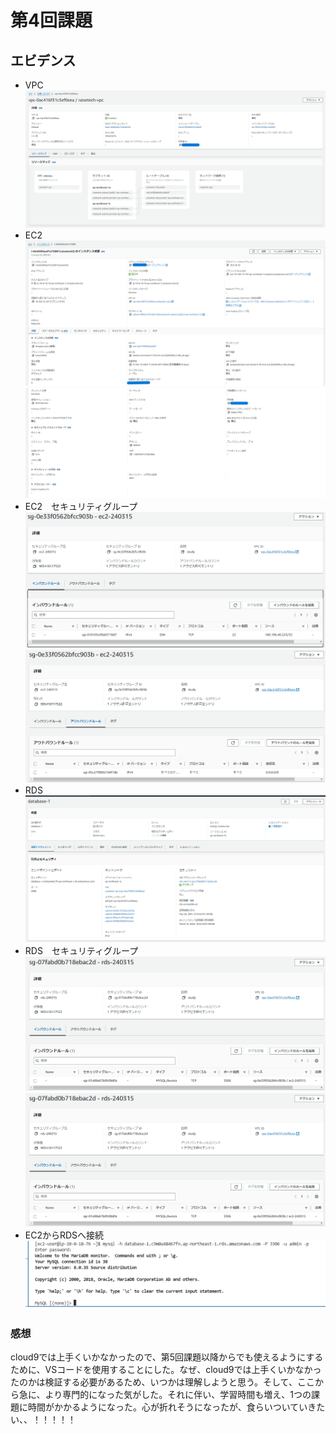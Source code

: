 # 第4回課題
## エビデンス
- VPC
![VPC](images/lecture4-1.png)
- EC2
![EC2(1)](images/lecture4-2-1.png)
![EC2(2)](images/lecture4-2-2.png)
- EC2　セキュリティグループ
![EC2セキュリティグループ　インバウンド](images/lecture4-5-1.png)
![EC2セキュリティグループ　アウトバウンド](images/lecture4-5-2.png)
- RDS
![RDS](images/lecture4-3.png)
- RDS　セキュリティグループ
![RDSセキュリティグループ　インバウンド](images/lecture4-6-1.png)
![RDSセキュリティグループ　アウトバウンド](images/lecture4-6-1.png)
- EC2からRDSへ接続
![接続](images/lecture4-4.png)

### 感想
cloud9では上手くいかなかったので、第5回課題以降からでも使えるようにするために、VSコードを使用することにした。なぜ、cloud9では上手くいかなかったのかは検証する必要があるため、いつかは理解しようと思う。そして、ここから急に、より専門的になった気がした。それに伴い、学習時間も増え、1つの課題に時間がかかるようになった。心が折れそうになったが、食らいついていきたい、、！！！！！